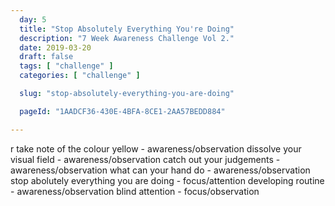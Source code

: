 ```yaml
---
  day: 5
  title: "Stop Absolutely Everything You're Doing"
  description: "7 Week Awareness Challenge Vol 2."
  date: 2019-03-20
  draft: false
  tags: [ "challenge" ]
  categories: [ "challenge" ]

  slug: "stop-absolutely-everything-you-are-doing"

  pageId: "1AADCF36-430E-4BFA-8CE1-2AA57BEDD884"

---
```



r
take note of the colour yellow - awareness/observation
dissolve your visual field - awareness/observation
catch out your judgements - awareness/observation
what can your hand do - awareness/observation
stop abolutely everything you are doing - focus/attention
developing routine - awareness/observation
blind attention - focus/observation

